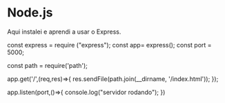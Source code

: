 
# Node.js

Aqui instalei e aprendi a usar o Express.


const express = require ("express");
const app= express();
const port = 5000;

const path = require('path');


app.get('/',(req,res)=>{
    res.sendFile(path.join(__dirname, '/index.html'));
});

app.listen(port,()=>{
    console.log("servidor rodando");
})
